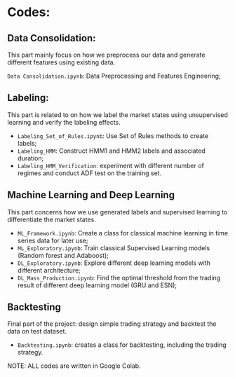 # Codes:

## Data Consolidation:
This part mainly focus on how we preprocess our data and generate different features using existing data.

`Data Consolidation.ipynb`: Data Preprocessing and Features Engineering;

## Labeling: 
This part is related to on how we label the market states using unsupervised learning and verify the labeling effects.

- `Labeling_Set_of_Rules.ipynb`: Use Set of Rules methods to create labels;
- `Labeling_HMM`: Construct HMM1 and HMM2 labels and associated duration;
- `Labeling_HMM_Verification`: experiment with different number of regimes and conduct ADF test on the training set.

## Machine Learning and Deep Learning
This part concerns how we use generated labels and supervised learning to differentiate the market states.
- `ML_Framework.ipynb`: Create a class for classical machine learning in time series data for later use;
- `ML_Exploratory.ipynb`: Train classical Supervised Learning models (Random forest and Adaboost);
- `DL_Exploratory.ipynb`: Explore different deep learning models with different architecture;
- `DL_Mass_Production.ipynb`: Find the optimal threshold from the trading result of different deep learning model (GRU and ESN);

## Backtesting
Final part of the project: design simple trading strategy and backtest the data on test dataset.
- `Backtesting.ipynb`: creates a class for backtesting, including the trading strategy. 

NOTE: ALL codes are written in Google Colab.
